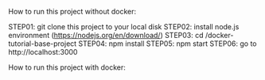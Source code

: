
How to run this project without docker: 

STEP01: git clone this project to your local disk 
STEP02: install node.js environment (https://nodejs.org/en/download/)
STEP03: cd /docker-tutorial-base-project
STEP04: npm install
STEP05: npm start
STEP06: go to http://localhost:3000

How to run this project with docker: 

